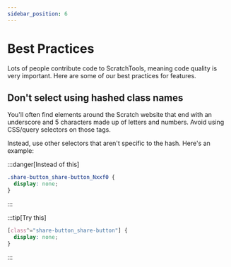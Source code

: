 ```yaml
---
sidebar_position: 6
---
```


# Best Practices

Lots of people contribute code to ScratchTools, meaning code quality is very important. Here are some of our best practices for features.

## Don't select using hashed class names

You'll often find elements around the Scratch website that end with an underscore and 5 characters made up of letters and numbers. Avoid using CSS/query selectors on those tags.

Instead, use other selectors that aren't specific to the hash. Here's an example:

:::danger[Instead of this]

```css
.share-button_share-button_Nxxf0 {
  display: none;
}
```

:::

:::tip[Try this]

```css
[class^="share-button_share-button"] {
  display: none;
}
```

:::
